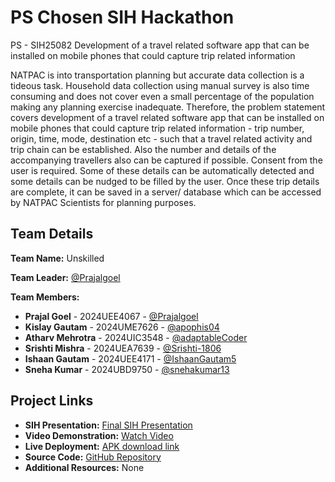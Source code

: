 # PS Chosen SIH Hackathon
PS - SIH25082
Development of a travel related software app that can be installed on mobile phones that could capture trip related information

NATPAC is into transportation planning but accurate data collection is a tideous task. Household data collection using manual survey is also time consuming and does not cover even a small percentage of the population making any planning exercise inadequate. Therefore, the problem statement covers development of a travel related software app that can be installed on mobile phones that could capture trip related information - trip number, origin, time, mode, destination etc - such that a travel related activity and trip chain can be established. Also the number and details of the accompanying travellers also can be captured if possible. Consent from the user is required. Some of these details can be automatically detected and some details can be nudged to be filled by the user. Once these trip details are complete, it can be saved in a server/ database which can be accessed by NATPAC Scientists for planning purposes.

## Team Details

**Team Name:** Unskilled

**Team Leader:** [@Prajalgoel](https://github.com/Prajalgoel)

**Team Members:**
- **Prajal Goel** - 2024UEE4067 - [@Prajalgoel](https://github.com/Prajalgoel)
- **Kislay Gautam** - 2024UME7626 - [@apophis04](https://github.com/apophis04)
- **Atharv Mehrotra** - 2024UIC3548 - [@adaptableCoder](https://github.com/adaptableCoder)
- **Srishti Mishra** - 2024UEA7639 - [@Srishti-1806](https://github.com/Srishti-1806)
- **Ishaan Gautam** - 2024UEE4171 - [@IshaanGautam5](https://github.com/IshaanGautam5)
- **Sneha Kumar** - 2024UBD9750 - [@snehakumar13](https://github.com/snehakumar13)

## Project Links

- **SIH Presentation:** [Final SIH Presentation](https://github.com/adaptableCoder/Team-Unskilled-SIH-Submission/blob/main/files/Internal_PPT_Unskilled.pdf)
- **Video Demonstration:** [Watch Video](https://youtu.be/6-G3IjaYvUs?si=7tpTER83uTeJo2cM)
- **Live Deployment:** [APK download link](https://expo.dev/accounts/prajalgoel/projects/yatra/builds/e4536ac9-51a9-448a-ae57-4042e0744c53)
- **Source Code:** [GitHub Repository](https://github.com/adaptableCoder/Team-Unskilled-SIH-Submission.git)
- **Additional Resources:** None

